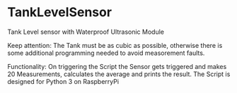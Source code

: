 # TankLevelSensor
Tank Level sensor with Waterproof Ultrasonic Module

Keep attention: 
The Tank must be as cubic as possible, otherwise there is some additional programming needed to avoid measorement faults. 

Functionality:
On triggering the Script the Sensor gets triggered and makes 20 Measurements, calculates the average and prints the result.
The Script is designed for Python 3 on RaspberryPi  
